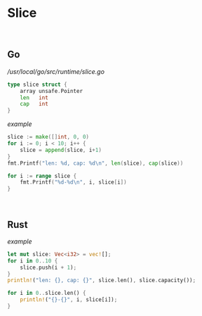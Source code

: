 # Slice

<br>

## Go

*/usr/local/go/src/runtime/slice.go*

```go
type slice struct {
	array unsafe.Pointer
	len   int
	cap   int
}
```

*example*

```go
slice := make([]int, 0, 0)
for i := 0; i < 10; i++ {
	slice = append(slice, i+1)
}
fmt.Printf("len: %d, cap: %d\n", len(slice), cap(slice))

for i := range slice {
	fmt.Printf("%d-%d\n", i, slice[i])
}
```

<br>

## Rust

*example*

```rs
let mut slice: Vec<i32> = vec![];
for i in 0..10 {
    slice.push(i + 1);
}
println!("len: {}, cap: {}", slice.len(), slice.capacity());

for i in 0..slice.len() {
    println!("{}-{}", i, slice[i]);
}
```
